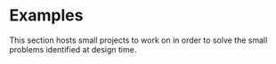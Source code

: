 # Examples
This section hosts small projects to work on in order to solve the small problems identified at design time.